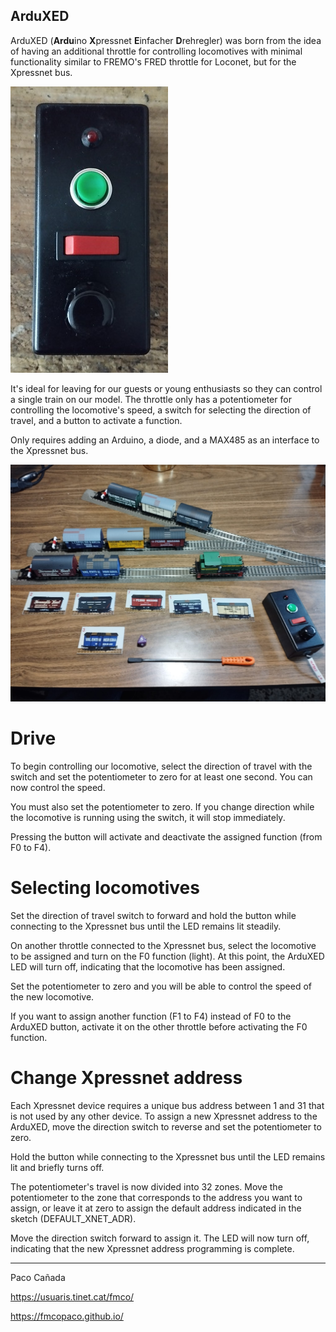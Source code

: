 ## ArduXED

ArduXED (**Ardu**ino **X**pressnet **E**infacher **D**rehregler) was born from the idea of having an additional throttle for controlling locomotives with minimal functionality similar to FREMO's FRED throttle for Loconet, but for the Xpressnet bus. 

![ArduXED](images/ArduXED_Alfred.jpg)


It's ideal for leaving for our guests or young enthusiasts so they can control a single train on our model. The throttle only has a potentiometer for controlling the locomotive's speed, a switch for selecting the direction of travel, and a button to activate a function. 

Only requires adding an Arduino, a diode, and a MAX485 as an interface to the Xpressnet bus.

![ArduXED](images/ArduXED_Inglenook.jpeg)

# Drive

To begin controlling our locomotive, select the direction of travel with the switch and set the potentiometer to zero for at least one second. You can now control the speed. 

You must also set the potentiometer to zero. If you change direction while the locomotive is running using the switch, it will stop immediately. 

Pressing the button will activate and deactivate the assigned function (from F0 to F4).

# Selecting locomotives

Set the direction of travel switch to forward and hold the button while connecting to the  Xpressnet bus until the LED remains lit steadily. 

On another throttle connected to the Xpressnet bus, select the locomotive to be assigned and turn on the F0 function (light). At this point, the ArduXED LED will turn off, indicating that the locomotive has been assigned. 

Set the potentiometer to zero and you will be able to control the speed of the new locomotive. 

If you want to assign another function (F1 to F4) instead of F0 to the ArduXED button, activate it on the other throttle before activating the F0 function.

# Change Xpressnet address

Each Xpressnet device requires a unique bus address between 1 and 31 that is not used by any other device. To assign a new Xpressnet address to the ArduXED, move the direction switch to reverse and set the potentiometer to zero.

Hold the button while connecting to the Xpressnet bus until the LED remains lit and briefly turns off.

The potentiometer's travel is now divided into 32 zones. Move the potentiometer to the zone that corresponds to the address you want to assign, or leave it at zero to assign the default address indicated in the sketch (DEFAULT_XNET_ADR).

Move the direction switch forward to assign it. The LED will now turn off, indicating that the new Xpressnet address programming is complete.

---

Paco Cañada

https://usuaris.tinet.cat/fmco/

https://fmcopaco.github.io/

